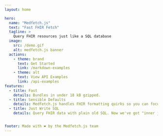 ```yaml
---
layout: home

hero:
  name: "Medfetch.js"
  text: "Fast FHIR Fetch"
  tagline: >
    Query FHIR resources just like a SQL database
  image:
    src: /demo.gif
    alt: medfetch.js banner
  actions:
    - theme: brand
      text: Get Started
      link: /markdown-examples
    - theme: alt
      text: View API Examples
      link: /api-examples
features:
  - title: Fast
    details: Bundles in under 18 kB gzipped.
  - title: Sensible Defaults
    details: Medfetch.js handles FHIR formatting quirks so you can focus on your data queries.
  - title: Just Write SQL
    details: Query FHIR data with plain old SQL. Now we've got "inner join"s on FHIR.


footer: Made with ❤️ by the Medfetch.js team
---
```

